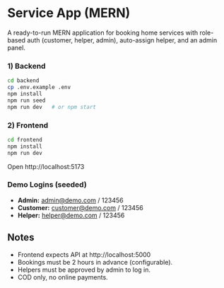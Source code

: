# Service App (MERN)

A ready-to-run MERN application for booking home services with role-based auth (customer, helper, admin), auto-assign helper, and an admin panel.

### 1) Backend
```bash
cd backend
cp .env.example .env
npm install
npm run seed
npm run dev   # or npm start
```

### 2) Frontend
```bash
cd frontend
npm install
npm run dev
```

Open http://localhost:5173

### Demo Logins (seeded)
- **Admin:** admin@demo.com / 123456
- **Customer:** customer@demo.com / 123456
- **Helper:** helper@demo.com / 123456


## Notes
- Frontend expects API at http://localhost:5000
- Bookings must be 2 hours in advance (configurable).
- Helpers must be approved by admin to log in.
- COD only, no online payments.
